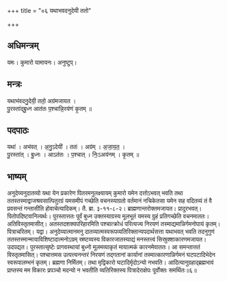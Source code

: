 +++
title = "०६ यथाभवदनुदेयी ततो"

+++
## अधिमन्त्रम्
यमः। कुमारो यामायनः। अनुष्टुप्।

## मन्त्रः
यथाभ॑वदनु॒देयी॒ ततो॒ अग्र॑मजायत ।  
पु॒रस्ता॑द्बु॒ध्न आत॑तः प॒श्चान्नि॒रय॑णं कृ॒तम् ॥

## पदपाठः
यथा॑ । अभ॑वत् । अ॒नु॒ऽदेयी॑ । ततः॑ । अग्र॑म् । अ॒जा॒य॒त॒ ।  
पु॒रस्ता॑त् । बु॒ध्नः । आऽत॑तः । प॒श्चात् । निः॒ऽअय॑नम् । कृ॒तम् ॥

## भाष्यम्
अनुदेय्यनुदातव्यो यथा येन प्रकारेण पितरमनुलक्ष्यायम् कुमारो यमेन दत्तोऽभवत् भवति तथा ततस्तस्माद्वाजश्रवसात्पितुरग्रं यमसमीपं गच्छेति वचनस्याग्रतो वर्तमानं नचिकेतसा यमेन सह वदितव्यं तं वै प्रवसन्तं गन्तासीति होवाचेत्यादिकम्। तै. ब्रा. ३-११-८-२। ब्राह्मणान्तरोक्तमजायत। प्रादुरभवत्। पितोपदिष्टवानित्यर्थः। पुरस्तात्ततः पूर्वं बुध्न उक्तस्याग्रस्य मूलभूतं यमस्य ग्रुहं प्रतिगच्छेति वचनमाततः। अतिविस्तृतमासीत्। अतस्तदशक्यपरिहारमिति पश्चात्क्रोधं परित्यज्य निरयणं तस्माद्यमान्निर्गमनोपायं कृतम्। पित्राचरितम्। यद्वा। अनुदेय्यात्मानमनु दातव्यात्मस्वरूपव्यतिरिक्तान्यपदार्थसत्ता यथाभवत् भवति तदनुगुणं ततस्तस्मान्मायाविशिष्टादात्मनोऽग्रम् स्रष्टव्यस्य विकारजातस्याद्यं मनस्तत्त्वं सिस्रुक्शाकारणमजायत। उदपद्यत। पुरस्तात्सृष्टेः प्रागवस्थायां बुध्नो मूलमव्याकृतं मायात्मकं कारनमेवाततः। आ समन्तात्ततं विस्तृतमासित्। पश्चात्तमस उत्पत्त्यनन्तरं निरयणं तद्गतानां कार्यानां तस्मात्कारणान्निर्गमनं घटपटादिभेदेन स्वरूपालम्भनं कृतम्। ब्रह्मणा निर्मितम्। तथा मृद्विकारो घटादिर्मृदोऽन्यो नभवति। आदित्यानुग्रहाद्ब्रह्मभावं प्राप्तस्य मम विकारः प्रपञ्चो मदन्यो न भवतीति व्यतिरिक्तस्य पित्रादेराक्षेपः पूर्वोक्तः समर्थितः॥६॥
